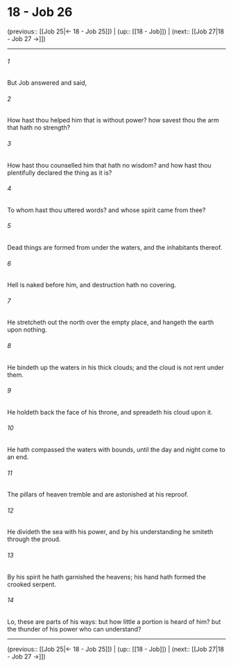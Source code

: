 # 18 - Job 26

(previous:: [[Job 25|← 18 - Job 25]]) | (up:: [[18 - Job]]) | (next:: [[Job 27|18 - Job 27 →]])

***


###### 1 
But Job answered and said, 

###### 2 
How hast thou helped him that is without power? how savest thou the arm that hath no strength? 

###### 3 
How hast thou counselled him that hath no wisdom? and how hast thou plentifully declared the thing as it is? 

###### 4 
To whom hast thou uttered words? and whose spirit came from thee? 

###### 5 
Dead things are formed from under the waters, and the inhabitants thereof. 

###### 6 
Hell is naked before him, and destruction hath no covering. 

###### 7 
He stretcheth out the north over the empty place, and hangeth the earth upon nothing. 

###### 8 
He bindeth up the waters in his thick clouds; and the cloud is not rent under them. 

###### 9 
He holdeth back the face of his throne, and spreadeth his cloud upon it. 

###### 10 
He hath compassed the waters with bounds, until the day and night come to an end. 

###### 11 
The pillars of heaven tremble and are astonished at his reproof. 

###### 12 
He divideth the sea with his power, and by his understanding he smiteth through the proud. 

###### 13 
By his spirit he hath garnished the heavens; his hand hath formed the crooked serpent. 

###### 14 
Lo, these are parts of his ways: but how little a portion is heard of him? but the thunder of his power who can understand?

***

(previous:: [[Job 25|← 18 - Job 25]]) | (up:: [[18 - Job]]) | (next:: [[Job 27|18 - Job 27 →]])
